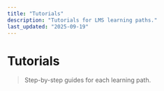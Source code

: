 ```yaml
---
title: "Tutorials"
description: "Tutorials for LMS learning paths."
last_updated: "2025-09-19"
---
```


# Tutorials

> Step-by-step guides for each learning path.